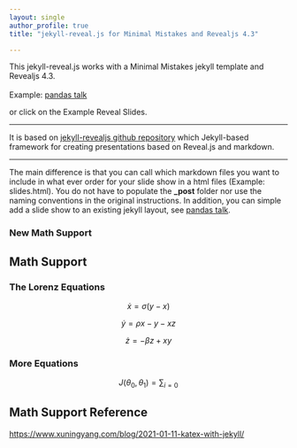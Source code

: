```yaml
---
layout: single
author_profile: true
title: "jekyll-reveal.js for Minimal Mistakes and Revealjs 4.3"

---
```




This jekyll-reveal.js works with a Minimal Mistakes jekyll template and Revealjs 4.3.
<br>  
Example: 
<a href="https://www.evelynboettcher.com/pyohio-pandas#/">pandas talk</a>


or click on the Example Reveal Slides.
<br>
<hr>

It is based on 
<a href="https://github.com/dploeger/jekyll-revealjs">jekyll-revealjs github repository</a>
 which Jekyll-based framework for creating presentations based on Reveal.js and markdown.
 <br>
 <hr>
The main difference is that you can call which markdown files you want 
to include in what ever order for your slide show in a html files 
(Example: slides.html). You do not have to populate the <b>_post</b> folder nor 
use the naming conventions in the original instructions. In addition, 
you can simple add a slide show to an existing jekyll layout, see 
<a href="https://www.evelynboettcher.com/">pandas talk</a>.  


### New Math Support 

## Math Support
###  The Lorenz Equations

$$ \dot{x}  = \sigma(y-x) $$

$$ \dot{y} =  \rho x - y - xz $$

$$ \dot{z}  = -\beta z + xy $$

### More Equations

$$ J(\theta_0,\theta_1) = \sum_{i=0} $$

## Math Support Reference
https://www.xuningyang.com/blog/2021-01-11-katex-with-jekyll/